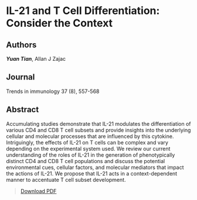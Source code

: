# IL-21 and T Cell Differentiation: Consider the Context


<!--more-->

## Authors
***Yuan Tian***, Allan J Zajac

## Journal
Trends in immunology 37 (8), 557-568

## Abstract
Accumulating studies demonstrate that IL-21 modulates the differentiation of various CD4 and CD8 T cell subsets and provide insights into the underlying cellular and molecular processes that are influenced by this cytokine. Intriguingly, the effects of IL-21 on T cells can be complex and vary depending on the experimental system used. We review our current understanding of the roles of IL-21 in the generation of phenotypically distinct CD4 and CD8 T cell populations and discuss the potential environmental cues, cellular factors, and molecular mediators that impact the actions of IL-21. We propose that IL-21 acts in a context-dependent manner to accentuate T cell subset development.

> [Download PDF](PIIS1471490616300564.pdf)
